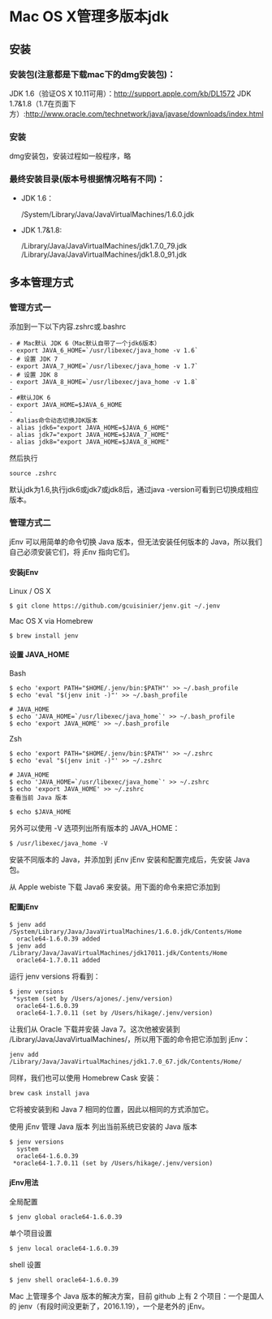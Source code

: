 # Mac OS X管理多版本jdk

## 安装
### 安装包(注意都是下载mac下的dmg安装包)：
JDK 1.6（验证OS X 10.11可用）：http://support.apple.com/kb/DL1572
JDK 1.7&1.8（1.7在页面下方）:http://www.oracle.com/technetwork/java/javase/downloads/index.html

### 安装
dmg安装包，安装过程如一般程序，略

### 最终安装目录(版本号根据情况略有不同)：
* JDK 1.6：

	/System/Library/Java/JavaVirtualMachines/1.6.0.jdk

* JDK 1.7&1.8:
	
	/Library/Java/JavaVirtualMachines/jdk1.7.0_79.jdk
	/Library/Java/JavaVirtualMachines/jdk1.8.0_91.jdk

<!--more-->

## 多本管理方式
### 管理方式一

添加到一下以下内容.zshrc或.bashrc

```
- # Mac默认 JDK 6（Mac默认自带了一个jdk6版本）
- export JAVA_6_HOME=`/usr/libexec/java_home -v 1.6`
- # 设置 JDK 7
- export JAVA_7_HOME=`/usr/libexec/java_home -v 1.7`
- # 设置 JDK 8
- export JAVA_8_HOME=`/usr/libexec/java_home -v 1.8`
-
- #默认JDK 6
- export JAVA_HOME=$JAVA_6_HOME
-
- #alias命令动态切换JDK版本
- alias jdk6="export JAVA_HOME=$JAVA_6_HOME"
- alias jdk7="export JAVA_HOME=$JAVA_7_HOME"
- alias jdk8="export JAVA_HOME=$JAVA_8_HOME"
```
然后执行
```
source .zshrc
```

默认jdk为1.6,执行jdk6或jdk7或jdk8后，通过java -version可看到已切换成相应版本。


### 管理方式二
jEnv 可以用简单的命令切换 Java 版本，但无法安装任何版本的 Java，所以我们自己必须安装它们，将 jEnv 指向它们。
#### 安装jEnv
Linux / OS X
```
$ git clone https://github.com/gcuisinier/jenv.git ~/.jenv
```
Mac OS X via Homebrew

```
$ brew install jenv
```

#### 设置 JAVA_HOME

Bash

```
$ echo 'export PATH="$HOME/.jenv/bin:$PATH"' >> ~/.bash_profile
$ echo 'eval "$(jenv init -)"' >> ~/.bash_profile

# JAVA_HOME
$ echo 'JAVA_HOME=`/usr/libexec/java_home`' >> ~/.bash_profile
$ echo 'export JAVA_HOME' >> ~/.bash_profile
```

Zsh

```
$ echo 'export PATH="$HOME/.jenv/bin:$PATH"' >> ~/.zshrc
$ echo 'eval "$(jenv init -)"' >> ~/.zshrc

# JAVA_HOME
$ echo 'JAVA_HOME=`/usr/libexec/java_home`' >> ~/.zshrc
$ echo 'export JAVA_HOME' >> ~/.zshrc
查看当前 Java 版本

$ echo $JAVA_HOME
```

另外可以使用 -V 选项列出所有版本的 JAVA_HOME：

```
$ /usr/libexec/java_home -V
```

安装不同版本的 Java，并添加到 jEnv
jEnv 安装和配置完成后，先安装 Java 包。

从 Apple webiste 下载 Java6 来安装。用下面的命令来把它添加到 

#### 配置jEnv

```
$ jenv add /System/Library/Java/JavaVirtualMachines/1.6.0.jdk/Contents/Home
  oracle64-1.6.0.39 added
$ jenv add /Library/Java/JavaVirtualMachines/jdk17011.jdk/Contents/Home
  oracle64-1.7.0.11 added
```
 
 
运行 jenv versions 将看到：

```
$ jenv versions
 *system (set by /Users/ajones/.jenv/version)
  oracle64-1.6.0.39
  oracle64-1.7.0.11 (set by /Users/hikage/.jenv/version)
```

让我们从 Oracle 下载并安装 Java 7。这次他被安装到 /Library/Java/JavaVirtualMachines/，所以用下面的命令把它添加到 jEnv：

```
jenv add /Library/Java/JavaVirtualMachines/jdk1.7.0_67.jdk/Contents/Home/
```

同样，我们也可以使用 Homebrew Cask 安装：

```
brew cask install java
```

它将被安装到和 Java 7 相同的位置，因此以相同的方式添加它。

使用 jEnv 管理 Java 版本
列出当前系统已安装的 Java 版本

```
$ jenv versions
  system
  oracle64-1.6.0.39
 *oracle64-1.7.0.11 (set by /Users/hikage/.jenv/version)
```

#### jEnv用法
全局配置

```
$ jenv global oracle64-1.6.0.39
```

单个项目设置

```
$ jenv local oracle64-1.6.0.39
```

shell 设置

```
$ jenv shell oracle64-1.6.0.39
```

Mac 上管理多个 Java 版本的解决方案，目前 github 上有 2 个项目：一个是国人的 jenv（有段时间没更新了，2016.1.19），一个是老外的 jEnv。
